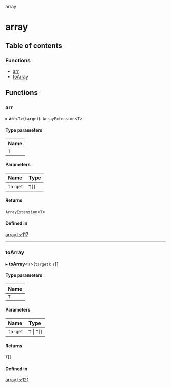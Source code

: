 array

# array

## Table of contents

### Functions

- [arr](README.md#arr)
- [toArray](README.md#toarray)

## Functions

### arr

▸ **arr**<`T`\>(`target`): `ArrayExtension`<`T`\>

#### Type parameters

| Name |
| :------ |
| `T` |

#### Parameters

| Name | Type |
| :------ | :------ |
| `target` | `T`[] |

#### Returns

`ArrayExtension`<`T`\>

#### Defined in

[array.ts:117](https://github.com/xizher/nhz-utils/blob/55c3ef3/src/array/array.ts#L117)

___

### toArray

▸ **toArray**<`T`\>(`target`): `T`[]

#### Type parameters

| Name |
| :------ |
| `T` |

#### Parameters

| Name | Type |
| :------ | :------ |
| `target` | `T` \| `T`[] |

#### Returns

`T`[]

#### Defined in

[array.ts:121](https://github.com/xizher/nhz-utils/blob/55c3ef3/src/array/array.ts#L121)
